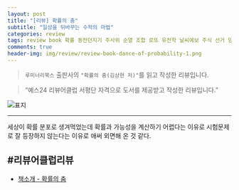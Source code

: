 ```yaml
---  
layout: post  
title: "[리뷰] 확률의 춤"  
subtitle: "일상을 뒤바꾸는 수학의 마법"  
categories: review  
tags: review book 확률 동전던지기 주사위 순열 조합 로또 유전학 날씨예보 주식 선거 양자역학 생태계 뇌과학 의사결정 AI ML 암호학 통계 시계열 네트워크 정보기하학 무한차원       
comments: true  
header-img: img/review/review-book-dance-of-probability-1.png
---  
```

  
> `루미너리북스` 출판사의 `"확률의 춤(김상현 저)"`를 읽고 작성한 리뷰입니다.  

> “예스24 리뷰어클럽 서평단 자격으로 도서를 제공받고 작성한 리뷰입니다.”  

![표지](https://theorydb.github.io/assets/img/review/review-book-dance-of-probability-1.png)  

---

>   

세상이 확률 분포로 생겨먹었는데 확률과 가능성을 계산하기 어렵다는 이유로 시험문제로 잘 등장하지 않는다는 이유로 애써 외면해 온 것 같다. 


#리뷰어클럽리뷰
---

* [책소개 - 확률의 춤](https://www.yes24.com/product/goods/151857956)
